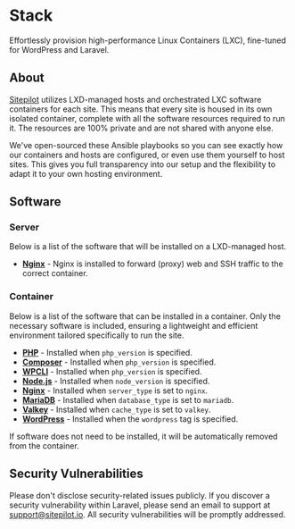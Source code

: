 # Stack

Effortlessly provision high-performance Linux Containers (LXC), fine-tuned for WordPress and Laravel.

## About

[Sitepilot](https://sitepilot.io) utilizes LXD-managed hosts and orchestrated LXC software containers for each site. 
This means that every site is housed in its own isolated container, complete with all the software resources required 
to run it. The resources are 100% private and are not shared with anyone else.

We've open-sourced these Ansible playbooks so you can see exactly how our containers and hosts are configured, or even 
use them yourself to host sites. This gives you full transparency into our setup and the flexibility to adapt it to your 
own hosting environment.

## Software

### Server

Below is a list of the software that will be installed on a LXD-managed host.

* **[Nginx](roles/server/nginx/defaults/main.yml)** - Nginx is installed to forward (proxy) web and SSH traffic to the correct container.

### Container

Below is a list of the software that can be installed in a container. Only the necessary software is included, 
ensuring a lightweight and efficient environment tailored specifically to run the site.

* **[PHP](roles/container/php/defaults/main.yml)** - Installed when `php_version` is specified.
* **[Composer](roles/container/composer/defaults/main.yml)** - Installed when `php_version` is specified.
* **[WPCLI](roles/container/wpcli/defaults/main.yml)** - Installed when `php_version` is specified.
* **[Node.js](roles/container/node/defaults/main.yml)** - Installed when `node_version` is specified.
* **[Nginx](roles/container/nginx/defaults/main.yml)** - Installed when `server_type` is set to `nginx`.
* **[MariaDB](roles/container/mariadb/defaults/main.yml)** - Installed when `database_type` is set to `mariadb`.
* **[Valkey](roles/container/valkey/defaults/main.yml)** - Installed when `cache_type` is set to `valkey`.
* **[WordPress](roles/container/wordpress/defaults/main.yml)** - Installed when the `wordpress` tag is specified.

If software does not need to be installed, it will be automatically removed from the container.

## Security Vulnerabilities

Please don't disclose security-related issues publicly. If you discover a security vulnerability within Laravel, 
please send an email to support at support@sitepilot.io. All security vulnerabilities will be promptly addressed.
